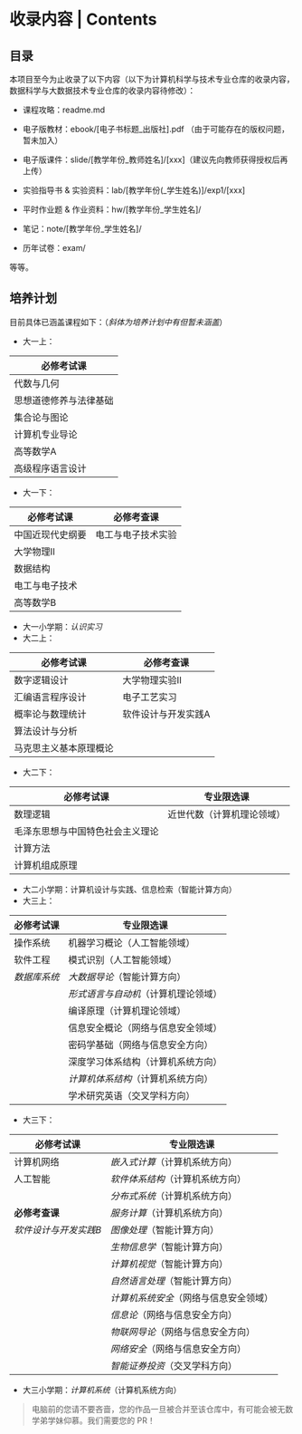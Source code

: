 # 收录内容 | Contents

## 目录

本项目至今为止收录了以下内容（以下为计算机科学与技术专业仓库的收录内容，数据科学与大数据技术专业仓库的收录内容待修改）：

- 课程攻略：readme.md
- 电子版教材：ebook/[电子书标题\_出版社].pdf （由于可能存在的版权问题，暂未加入）

- 电子版课件：slide/[教学年份\_教师姓名]/[xxx]（建议先向教师获得授权后再上传）

- 实验指导书 & 实验资料：lab/[教学年份(\_学生姓名)]/exp1/[xxx]

- 平时作业题 & 作业资料：hw/[教学年份\_学生姓名]/

- 笔记：note/[教学年份\_学生姓名]/

- 历年试卷：exam/

等等。

## 培养计划

目前具体已涵盖课程如下：（*斜体为培养计划中有但暂未涵盖*）

- 大一上：

| 必修考试课             |
| ---------------------- |
| 代数与几何             |
| 思想道德修养与法律基础 |
| 集合论与图论           |
| 计算机专业导论         |
| 高等数学A              |
| 高级程序语言设计       |

- 大一下：

| 必修考试课       | 必修考查课         |
| ---------------- | ------------------ |
| 中国近现代史纲要 | 电工与电子技术实验 |
| 大学物理II       |                    |
| 数据结构         |                    |
| 电工与电子技术   |                    |
| 高等数学B        |                    |

- 大一小学期：*认识实习*
- 大二上：

| 必修考试课             | 必修考查课          |
| ---------------------- | ------------------- |
| 数字逻辑设计           | 大学物理实验II      |
| 汇编语言程序设计       | 电子工艺实习        |
| 概率论与数理统计       | 软件设计与开发实践A |
| 算法设计与分析         |                     |
| 马克思主义基本原理概论 |                     |

- 大二下：

| 必修考试课                       | 专业限选课                 |
| -------------------------------- | -------------------------- |
| 数理逻辑                         | 近世代数（计算机理论领域） |
| 毛泽东思想与中国特色社会主义理论 |                            |
| 计算方法                         |                            |
| 计算机组成原理                   |                            |

- 大二小学期：计算机设计与实践、信息检索（智能计算方向）
- 大三上：

| 必修考试课   | 专业限选课                           |
| ------------ | ------------------------------------ |
| 操作系统     | 机器学习概论（人工智能领域）         |
| 软件工程     | 模式识别（人工智能领域）             |
| *数据库系统* | *大数据导论*（智能计算方向）         |
|              | *形式语言与自动机*（计算机理论领域） |
|              | 编译原理（计算机理论领域）           |
|              | 信息安全概论（网络与信息安全领域）   |
|              | 密码学基础（网络与信息安全方向）     |
|              | 深度学习体系结构（计算机系统方向）   |
|              | *计算机体系结构*（计算机系统方向）   |
|              | 学术研究英语（交叉学科方向）         |

- 大三下：

| 必修考试课            | 专业限选课                             |
| --------------------- | -------------------------------------- |
| 计算机网络            | *嵌入式计算*（计算机系统方向）         |
| 人工智能              | *软件体系结构*（计算机系统方向）       |
|                       | *分布式系统*（计算机系统方向）         |
| **必修考查课**        | *服务计算*（计算机系统方向）           |
| *软件设计与开发实践B* | *图像处理*（智能计算方向）             |
|                       | *生物信息学*（智能计算方向）           |
|                       | *计算机视觉*（智能计算方向）           |
|                       | *自然语言处理*（智能计算方向）         |
|                       | *计算机系统安全*（网络与信息安全领域） |
|                       | *信息论*（网络与信息安全方向）         |
|                       | *物联网导论*（网络与信息安全方向）     |
|                       | *网络安全*（网络与信息安全方向）       |
|                       | *智能证券投资*（交叉学科方向）         |


- 大三小学期：*计算机系统*（计算机系统方向）

>  电脑前的您请不要吝啬，您的作品一旦被合并至该仓库中，有可能会被无数学弟学妹仰慕。我们需要您的 PR！

